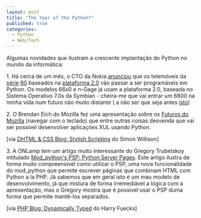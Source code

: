 ```yaml
---
layout: post
title: "The Year of the Python?"
published: true
categories:
  - Python
  - Web/Tech
---
```


Algumas novidades que ilustram a crescente implantação do Python no
mundo da informática:

1\. Há cerca de um mês, o CTO da Nokia [anunciou] que os telemóveis da
[série][] [60] baseados na [plataforma 2.0] vão passar a ser
programáveis em Python. Os modelos 66x0 e n-Gage já usam a plataforma
2.0, baseada no Sistema Operativo 7.0s da Symbian - cheira-me que vai
entrar um 6600 na minha vida num futuro não muito distante ( a não ser
que seja antes [isto])

2\. O Brendan Eich do Mozilla fez uma apresentação sobre os [Futuros do
Mozilla] (navegar com o teclado) que entre outras coisas desvenda que
vai ser possível desenvolver aplicações XUL usando Python.

\[via [DHTML & CSS Blog: Stylish Scripting] do Simon Willison\]

3\. A ONLamp tem um artigo muito interessante do Gregory Trubetskoy
intitulado [Mod\_python's PSP: Python Server Pages]. Este artigo ilustra
de forma muito compreensível como utilizar o PSP, uma nova
funcionalidade do mod\_python que permite escrever páginas que combinam
HTML com Python a la PHP. Já sabemos que em geral isto é um mau modelo
de desenvolvimento, já que mistura de forma irremediável a lógica com a
apresentação, mas o Gregory mostra que é possível usar o PSP duma forma
que permite mantê-los separados.

\[via [PHP Blog: Dynamically Typed] do Harry Fuecks\]

  [anunciou]: http://www.mobilewhack.com/programming/python/python_on_nokia_screenshots.html
  [série]: http://www.nokia.com/nokia/0,8764,46827,00.html
  [60]: http://www.series60.com/
  [plataforma 2.0]: http://www.forum.nokia.com/main/0,6566,010_40,00.html
  [isto]: http://www.sonyericsson.com/t610/index.htm?overview/index.htm
  [Futuros do Mozilla]: http://www.mozilla.org/events/dev-day-feb-2004/mozilla-futures/
  [DHTML & CSS Blog: Stylish Scripting]: http://www.sitepoint.com/blog-post-view.php?id=156245
  [Mod\_python's PSP: Python Server Pages]: http://www.onlamp.com/pub/a/python/2004/02/26/python_server_pages.html
  [PHP Blog: Dynamically Typed]: http://www.sitepoint.com/blog-post-view.php?id=155823
